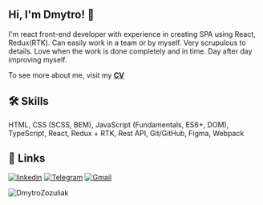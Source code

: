 ## Hi, I'm Dmytro! 👋
I'm react front-end developer with experience in creating SPA using React, Redux(RTK).
Can easily work in a team or by myself.
Very scrupulous to details. Love when the work is done completely and in time.
Day after day improving myself.

To see more about me, visit my  [**CV**](https://dmytrozozuliak.github.io/rsschool-cv/)


## 🛠 Skills
HTML,
CSS (SCSS, BEM),
JavaScript (Fundamentals, ES6+, DOM),
TypeScript,
React,
Redux + RTK,
Rest API,
Git/GitHub,
Figma,
Webpack

## 🔗 Links
[![linkedin](https://img.shields.io/badge/linkedin-0A66C2?style=for-the-badge&logo=linkedin&logoColor=white)](https://www.linkedin.com/in/dmytro-zozuliak-0a624a212/)
[![Telegram](https://img.shields.io/badge/Telegram-2CA5E0?style=for-the-badge&logo=telegram&logoColor=white)](https://t.me/Dima_Kon)
[![Gmail](https://img.shields.io/badge/Gmail-D14836?style=for-the-badge&logo=gmail&logoColor=white)](mailto:dmytro.zozuliak@gmail.com?subject=from_GitHub)

![DmytroZozuliak](https://komarev.com/ghpvc/?username=DmytroZozuliak&label=Profile%20views&color=0e75b6&style=flat)
